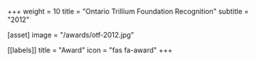 +++
weight = 10
title = "Ontario Trillium Foundation Recognition"
subtitle = "2012"

[asset]
  image = "/awards/otf-2012.jpg"

[[labels]]
  title = "Award"
  icon = "fas fa-award"
+++

